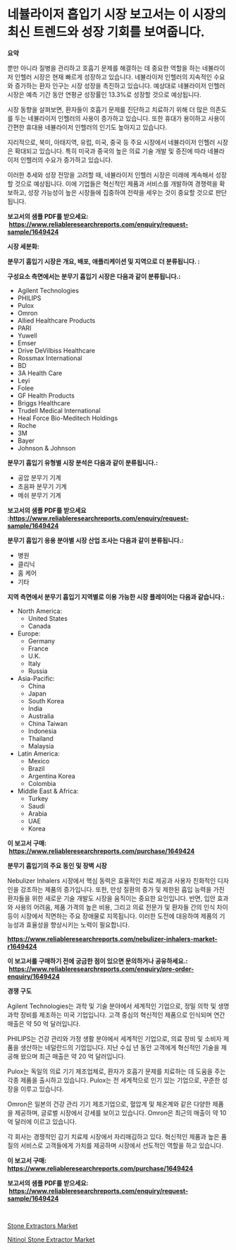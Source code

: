 <p><h1>네뷸라이저 흡입기 시장 보고서는 이 시장의 최신 트렌드와 성장 기회를 보여줍니다.</h1></p><p><strong>요약</strong></p>
<p><p>뿐만 아니라 질병을 관리하고 호흡기 문제를 해결하는 데 중요한 역할을 하는 네뷸라이저 인헬러 시장은 현재 빠르게 성장하고 있습니다. 네뷸라이저 인헬러의 지속적인 수요와 증가하는 환자 인구는 시장 성장을 촉진하고 있습니다. 예상대로 네뷸라이저 인헬러 시장은 예측 기간 동안 연평균 성장률인 13.3%로 성장할 것으로 예상됩니다.</p><p>시장 동향을 살펴보면, 환자들이 호흡기 문제를 진단하고 치료하기 위해 더 많은 의존도를 두는 네뷸라이저 인헬러의 사용이 증가하고 있습니다. 또한 휴대가 용이하고 사용이 간편한 휴대용 네뷸라이저 인헬러의 인기도 높아지고 있습니다.</p><p>지리적으로, 북미, 아태지역, 유럽, 미국, 중국 등 주요 시장에서 네뷸라이저 인헬러 시장은 확대되고 있습니다. 특히 미국과 중국의 높은 의료 기술 개발 및 증진에 따라 네뷸라이저 인헬러의 수요가 증가하고 있습니다.</p><p>이러한 추세와 성장 전망을 고려할 때, 네뷸라이저 인헬러 시장은 미래에 계속해서 성장할 것으로 예상됩니다. 이에 기업들은 혁신적인 제품과 서비스를 개발하여 경쟁력을 확보하고, 성장 가능성이 높은 시장들에 집중하여 전략을 세우는 것이 중요할 것으로 판단됩니다.</p></p>
<p><strong>보고서의 샘플 PDF를 받으세요: &nbsp;<a href="https://www.reliableresearchreports.com/enquiry/request-sample/1649424">https://www.reliableresearchreports.com/enquiry/request-sample/1649424</a></strong></p>
<p><strong>시장 세분화:</strong></p>
<p><strong> 분무기 흡입기 시장은 개요, 배포, 애플리케이션 및 지역으로 더 분류됩니다. :</strong></p>
<p><strong>구성요소 측면에서는 분무기 흡입기 시장은 다음과 같이 분류됩니다.:</strong></p>
<p><ul><li>Agilent Technologies</li><li>PHILIPS</li><li>Pulox</li><li>Omron</li><li>Allied Healthcare Products</li><li>PARI</li><li>Yuwell</li><li>Emser</li><li>Drive DeVilbiss Healthcare</li><li>Rossmax International</li><li>BD</li><li>3A Health Care</li><li>Leyi</li><li>Folee</li><li>GF Health Products</li><li>Briggs Healthcare</li><li>Trudell Medical International</li><li>Heal Force Bio-Meditech Holdings</li><li>Roche</li><li>3M</li><li>Bayer</li><li>Johnson & Johnson</li></ul></p>
<p><strong> 분무기 흡입기 유형별 시장 분석은 다음과 같이 분류됩니다.:</strong></p>
<p><ul><li>공압 분무기 기계</li><li>초음파 분무기 기계</li><li>메쉬 분무기 기계</li></ul></p>
<p><strong>보고서의 샘플 PDF를 받으세요 :<a href="https://www.reliableresearchreports.com/enquiry/request-sample/1649424">https://www.reliableresearchreports.com/enquiry/request-sample/1649424</a></strong></p>
<p><strong> 분무기 흡입기 응용 분야별 시장 산업 조사는 다음과 같이 분류됩니다.:</strong></p>
<p><ul><li>병원</li><li>클리닉</li><li>홈 케어</li><li>기타</li></ul></p>
<p><strong>지역 측면에서 분무기 흡입기 지역별로 이용 가능한 시장 플레이어는 다음과 같습니다.:</strong></p>
<p><ul>
    <li>
        North America:
        <ul>
            <li>United States</li>
            <li>Canada</li>
        </ul>
    </li>
    <li>
        Europe:
        <ul>
            <li>Germany</li>
            <li>France</li>
            <li>U.K.</li>
            <li>Italy</li>
            <li>Russia</li>
        </ul>
    </li>
    <li>
        Asia-Pacific:
        <ul>
            <li>China</li>
            <li>Japan</li>
            <li>South Korea</li>
            <li>India</li>
            <li>Australia</li>
            <li>China Taiwan</li>
            <li>Indonesia</li>
            <li>Thailand</li>
            <li>Malaysia</li>
        </ul>
    </li>
    <li>
        Latin America:
        <ul>
            <li>Mexico</li>
            <li>Brazil</li>
            <li>Argentina Korea</li>
            <li>Colombia</li>
        </ul>
    </li>
    <li>
        Middle East & Africa:
        <ul>
            <li>Turkey</li>
            <li>Saudi</li>
            <li>Arabia</li>
            <li>UAE</li>
            <li>Korea</li>
        </ul>
    </li>
    </ul></p>
<p><strong>이 보고서 구매: &nbsp;<a href="https://www.reliableresearchreports.com/purchase/1649424">https://www.reliableresearchreports.com/purchase/1649424</a></strong></p>
<p><strong>분무기 흡입기의 주요 동인 및 장벽 시장</strong></p>
<p><p>Nebulizer Inhalers 시장에서 핵심 동력은 효율적인 치료 제공과 사용자 친화적인 디자인을 강조하는 제품의 증가입니다. 또한, 만성 질환의 증가 및 제한된 흡입 능력을 가진 환자들을 위한 새로운 기술 개발도 시장을 움직이는 중요한 요인입니다. 반면, 입안 효과와 사용의 어려움, 제품 가격의 높은 비용, 그리고 의료 전문가 및 환자들 간의 인식 차이 등이 시장에서 직면하는 주요 장애물로 지목됩니다. 이러한 도전에 대응하여 제품의 기능성과 효율성을 향상시키는 노력이 필요합니다.</p></p>
<p><strong><a href="https://www.reliableresearchreports.com/nebulizer-inhalers-market-r1649424">https://www.reliableresearchreports.com/nebulizer-inhalers-market-r1649424</a></strong></p>
<p><strong>이 보고서를 구매하기 전에 궁금한 점이 있으면 문의하거나 공유하세요.: &nbsp;<a href="https://www.reliableresearchreports.com/enquiry/pre-order-enquiry/1649424">https://www.reliableresearchreports.com/enquiry/pre-order-enquiry/1649424</a></strong></p>
<p><strong>경쟁 구도</strong></p>
<p><p>Agilent Technologies는 과학 및 기술 분야에서 세계적인 기업으로, 정밀 의학 및 생명과학 장비를 제조하는 미국 기업입니다. 고객 중심의 혁신적인 제품으로 인식되며 연간 매출은 약 50 억 달러입니다.</p><p>PHILIPS는 건강 관리와 가정 생활 분야에서 세계적인 기업으로, 의료 장비 및 소비자 제품을 생산하는 네덜란드의 기업입니다. 지난 수십 년 동안 고객에게 혁신적인 기술을 제공해 왔으며 최근 매출은 약 20 억 달러입니다.</p><p>Pulox는 독일의 의료 기기 제조업체로, 환자가 호흡기 문제를 치료하는 데 도움을 주는 각종 제품을 출시하고 있습니다. Pulox는 전 세계적으로 인기 있는 기업으로, 꾸준한 성장을 이루고 있습니다.</p><p>Omron은 일본의 건강 관리 기기 제조기업으로, 혈압계 및 체온계와 같은 다양한 제품을 제공하며, 글로벌 시장에서 강세를 보이고 있습니다. Omron은 최근의 매출이 약 10 억 달러에 이르고 있습니다.</p><p>각 회사는 경쟁적인 감기 치료제 시장에서 자리매김하고 있다. 혁신적인 제품과 높은 품질의 서비스로 고객들에게 가치를 제공하며 시장에서 선도적인 역할을 하고 있습니다.</p></p>
<p><strong>이 보고서 구매: &nbsp; <a href="https://www.reliableresearchreports.com/purchase/1649424">https://www.reliableresearchreports.com/purchase/1649424</a></strong></p>
<p><strong>보고서의 샘플 PDF를 받으세요: &nbsp;<a href="https://www.reliableresearchreports.com/enquiry/request-sample/1649424">https://www.reliableresearchreports.com/enquiry/request-sample/1649424</a></strong><strong></strong></p>
<p>&nbsp;</p>
<p><p><a href="https://ivy-potential-64b.notion.site/Stone-Extractors-Market-Furnishes-Information-on-Market-Share-Market-Trends-and-Market-Growth-6deb74f6d6b74d0aac541b8cb0649280">Stone Extractors Market</a></p><p><a href="https://nifty-kite-d51.notion.site/Nitinol-Stone-Extractor-Market-Insight-Market-Trends-Growth-Forecasted-from-2024-TO-2031-ade0b46635654359b070645ddd37b950">Nitinol Stone Extractor Market</a></p></p>